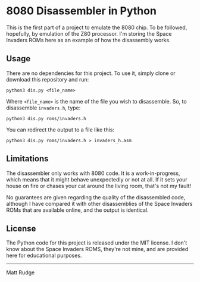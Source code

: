 # 8080 Disassembler in Python

This is the first part of a project to emulate the 8080 chip. To be followed, hopefully, by emulation of the Z80 processor. I'm storing the Space Invaders ROMs here as an example of how the disassembly works.

## Usage

There are no dependencies for this project. To use it, simply clone or download this repository and run:

```
python3 dis.py <file_name>
```

Where `<file_name>` is the name of the file you wish to disassemble. So, to disassemble `invaders.h`, type:

```
python3 dis.py roms/invaders.h
```

You can redirect the output to a file like this:

```
python3 dis.py roms/invaders.h > invaders_h.asm
```

## Limitations

The disassembler only works with 8080 code. It is a work-in-progress, which means that it might behave unexpectedly or not at all. If it sets your house on fire or chases your cat around the living room, that's not my fault!

No guarantees are given regarding the quality of the disassembled code, although I have compared it with other disassemblies of the Space Invaders ROMs that are available online, and the output is identical.

## License

The Python code for this project is released under the MIT license. I don't know about the Space Invaders ROMS, they're not mine, and are provided here for educational purposes.

---

Matt Rudge
